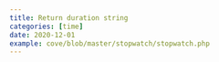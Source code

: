 ```yaml
---
title: Return duration string
categories: [time]
date: 2020-12-01
example: cove/blob/master/stopwatch/stopwatch.php
---
```

